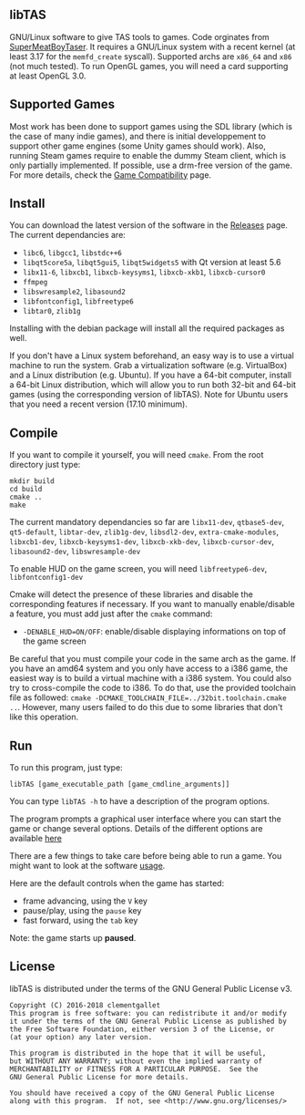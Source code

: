 ## libTAS

GNU/Linux software to give TAS tools to games. Code orginates from [SuperMeatBoyTaser](https://github.com/DeathlyDeep/SuperMeatBoyTaser). It requires a GNU/Linux system with a recent kernel (at least 3.17 for the `memfd_create` syscall). Supported archs are `x86_64` and `x86` (not much tested). To run OpenGL games, you will need a card supporting at least OpenGL 3.0.

## Supported Games

Most work has been done to support games using the SDL library (which is the case of many indie games), and there is initial developpement to support other game engines (some Unity games should work). Also, running Steam games require to enable the dummy Steam client, which is only partially implemented. If possible, use a drm-free version of the game. For more details, check the [Game Compatibility](http://tasvideos.org/EmulatorResources/libTAS/GameCompatibility.html) page.

## Install

You can download the latest version of the software in the [Releases](https://github.com/clementgallet/libTAS/releases) page. The current dependancies are:

* `libc6`, `libgcc1`, `libstdc++6`
* `libqt5core5a`, `libqt5gui5`, `libqt5widgets5` with Qt version at least 5.6
* `libx11-6`, `libxcb1`, `libxcb-keysyms1`, `libxcb-xkb1`, `libxcb-cursor0`
* `ffmpeg`
* `libswresample2`, `libasound2`
* `libfontconfig1`, `libfreetype6`
* `libtar0`, `zlib1g`

Installing with the debian package will install all the required packages as well.

If you don't have a Linux system beforehand, an easy way is to use a virtual machine to run the system. Grab a virtualization software (e.g. VirtualBox) and a Linux distribution (e.g. Ubuntu). If you have a 64-bit computer, install a 64-bit Linux distribution, which will allow you to run both 32-bit and 64-bit games (using the corresponding version of libTAS). Note for Ubuntu users that you need a recent version (17.10 minimum).

## Compile

If you want to compile it yourself, you will need `cmake`. From the root directory just type:

    mkdir build
    cd build
    cmake ..
    make

The current mandatory dependancies so far are `libx11-dev`, `qtbase5-dev`, `qt5-default`, `libtar-dev`, `zlib1g-dev`, `libsdl2-dev`, `extra-cmake-modules`, `libxcb1-dev`, `libxcb-keysyms1-dev`, `libxcb-xkb-dev`, `libxcb-cursor-dev`, `libasound2-dev`, `libswresample-dev`

To enable HUD on the game screen, you will need `libfreetype6-dev`, `libfontconfig1-dev`

Cmake will detect the presence of these libraries and disable the corresponding features if necessary.
If you want to manually enable/disable a feature, you must add just after the `cmake` command:

- `-DENABLE_HUD=ON/OFF`: enable/disable displaying informations on top of the game screen

Be careful that you must compile your code in the same arch as the game. If you have an amd64 system and you only have access to a i386 game, the easiest way is to build a virtual machine with a i386 system. You could also try to cross-compile the code to i386. To do that, use the provided toolchain file as followed: `cmake -DCMAKE_TOOLCHAIN_FILE=../32bit.toolchain.cmake ..`. However, many users failed to do this due to some libraries that don't like this operation.

## Run

To run this program, just type:

    libTAS [game_executable_path [game_cmdline_arguments]]

You can type `libTAS -h` to have a description of the program options.

The program prompts a graphical user interface where you can start the game or change several options. Details of the different options are available [here](http://tasvideos.org/EmulatorResources/libTAS/MenuOptions.html)

There are a few things to take care before being able to run a game. You might want to look at the software [usage](http://tasvideos.org/EmulatorResources/libTAS/Usage.html).

Here are the default controls when the game has started:

- frame advancing, using the `V` key
- pause/play, using the `pause` key
- fast forward, using the `tab` key

Note: the game starts up **paused**.

## License

libTAS is distributed under the terms of the GNU General Public License v3.

    Copyright (C) 2016-2018 clementgallet
    This program is free software: you can redistribute it and/or modify
    it under the terms of the GNU General Public License as published by
    the Free Software Foundation, either version 3 of the License, or
    (at your option) any later version.

    This program is distributed in the hope that it will be useful,
    but WITHOUT ANY WARRANTY; without even the implied warranty of
    MERCHANTABILITY or FITNESS FOR A PARTICULAR PURPOSE.  See the
    GNU General Public License for more details.

    You should have received a copy of the GNU General Public License
    along with this program.  If not, see <http://www.gnu.org/licenses/>
